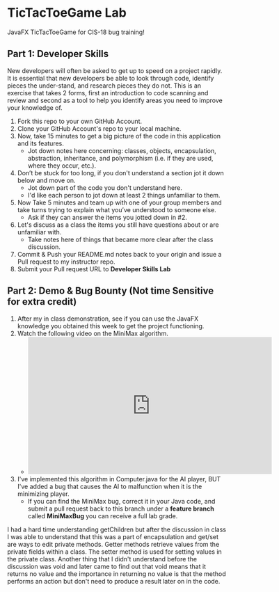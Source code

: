 # TicTacToeGame Lab
JavaFX TicTacToeGame for CIS-18 bug training!

## Part 1: Developer Skills

New developers will often be asked to get up to speed on a project rapidly. It is essential that new developers be able to look through code, identify pieces the under-stand, and research pieces they do not. This is an exercise that takes 2 forms, first an introduction to code scanning and review and second as a tool to help you identify areas you need to improve your knowledge of.

1. Fork this repo to your own GitHub Account.
1. Clone your GitHub Account's repo to your local machine.
1. Now, take 15 minutes to get a big picture of the code in this application and its features.
    * Jot down notes here concerning: classes, objects, encapsulation, abstraction, inheritance, and polymorphism (i.e. if they are used, where they occur, etc.).
1. Don’t be stuck for too long, if you don't understand a section jot it down below and move on.
    * Jot down part of the code you don't understand here.
    * I'd like each person to jot down at least 2 things unfamiliar to them.
1. Now Take 5 minutes  and team up with one of your group members and take turns trying to explain what you’ve understood to someone else.
    * Ask if they can answer the items you jotted down in #2.
1. Let's discuss as a class the items you still have questions about or are unfamiliar with.
    * Take notes here of things that became more clear after the class discussion.
1. Commit & Push your README.md notes back to your origin and issue a Pull request to my instructor repo.
1. Submit your Pull request URL to **Developer Skills Lab**

## Part 2: Demo & Bug Bounty (Not time Sensitive for extra credit)

1. After my in class demonstration, see if you can use the JavaFX knowledge you obtained this week to get the project functioning.
1. Watch the following video on the MiniMax algorithm.
    * <iframe width="560" height="315" src="https://www.youtube.com/embed/l-hh51ncgDI" title="YouTube video player" frameborder="0" allow="accelerometer; autoplay; clipboard-write; encrypted-media; gyroscope; picture-in-picture; web-share" allowfullscreen></iframe>
1. I've implemented this algorithm in Computer.java for the AI player, BUT I've added a bug that causes the AI to malfunction when it is the minimizing player.
    * If you can find the MiniMax bug, correct it in your Java code, and submit a pull request back to this branch under a **feature branch** called **MiniMaxBug** you can receive a full lab grade.


I had a hard time understanding getChildren but after the discussion in class I was able to understand that this was a part of encapsulation and get/set are ways to edit private methods. Getter methods retrieve values from the private fields within a class. The setter method is used for setting values in the private class.
Another thing that I didn't understand before the discussion was void and later came to find out that void means that it returns no value and the importance in returning no value is that the method performs an action but don't need to produce a result later on in the code. 
